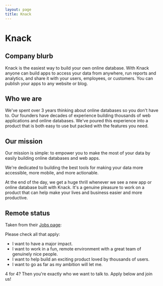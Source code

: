 ```yaml
---
layout: page
title: Knack
---
```


# Knack

## Company blurb

Knack is the easiest way to build your own online database. With Knack anyone can build apps to access your data from anywhere, run reports and analytics, and share it with your users, employees, or customers. You can publish your apps to any website or blog.

## Who we are

We've spent over 3 years thinking about online databases so you don't have to. Our founders have decades of experience building thousands of web applications and online databases. We've poured this experience into a product that is both easy to use but packed with the features you need.

## Our mission

Our mission is simple: to empower you to make the most of your data by easily building online databases and web apps.

We're dedicated to building the best tools for making your data more accessible, more mobile, and more actionable.

At the end of the day, we get a huge thrill whenever we see a new app or online database built with Knack. It's a genuine pleasure to work on a product that can help make your lives and business easier and more productive.

## Remote status

Taken from their [Jobs page](https://www.knackhq.com/jobs/):

Please check all that apply:

- I want to have a major impact.
- I want to work in a fun, remote environment with a great team of genuinely nice people.
- I want to help build an exciting product loved by thousands of users.
- I want to go as far as my ambition will let me.

4 for 4? Then you're exactly who we want to talk to. Apply below and join us!
